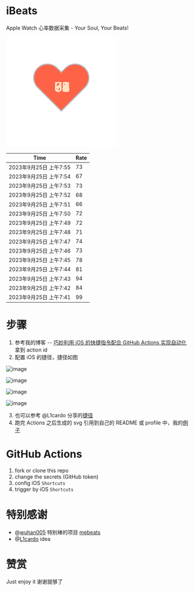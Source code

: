 # iBeats
Apple Watch 心率数据采集 - Your Soul, Your Beats!

![](./files/heart.svg)

<!--START_SECTION:my_heart_rate-->
| Time | Rate | 
 | ---- | ---- | 
| 2023年9月25日 上午7:55 | 73 |
| 2023年9月25日 上午7:54 | 67 |
| 2023年9月25日 上午7:53 | 73 |
| 2023年9月25日 上午7:52 | 68 |
| 2023年9月25日 上午7:51 | 66 |
| 2023年9月25日 上午7:50 | 72 |
| 2023年9月25日 上午7:49 | 72 |
| 2023年9月25日 上午7:48 | 71 |
| 2023年9月25日 上午7:47 | 74 |
| 2023年9月25日 上午7:46 | 73 |
| 2023年9月25日 上午7:45 | 78 |
| 2023年9月25日 上午7:44 | 81 |
| 2023年9月25日 上午7:43 | 94 |
| 2023年9月25日 上午7:42 | 84 |
| 2023年9月25日 上午7:41 | 99 |

<!--END_SECTION:my_heart_rate-->

# 步骤
1. 参考我的博客 -- [巧妙利用 iOS 的快捷指令配合 GitHub Actions 实现自动化](https://github.com/yihong0618/gitblog/issues/198) 拿到 action id
2. 配置 iOS 的捷径，捷径如图

![image](https://user-images.githubusercontent.com/15976103/122154218-0db0b480-ce97-11eb-93bb-5aec07c558dc.png)

![image](https://user-images.githubusercontent.com/15976103/122154236-186b4980-ce97-11eb-8e4b-70551a0391ae.png)

![image](https://user-images.githubusercontent.com/15976103/122154268-2d47dd00-ce97-11eb-902e-3acf292265a9.png)

![image](https://user-images.githubusercontent.com/15976103/122174055-fa144680-ceb4-11eb-9be2-3eb83cd516f7.png)

3. 也可以参考 @L1cardo 分享的[捷径](https://www.icloud.com/shortcuts/6ab6047b459c41ad822ad6b94b1c03d4)
4. 跑完 Actions 之后生成的 svg 引用到自己的 README 或 profile 中，我的[例子](https://github.com/yihong0618) 

# GitHub Actions

1. fork or clone this repo
2. change the secrets (GitHub token)
3. config iOS `Shortcuts` 
4. trigger by iOS `Shortcuts`

# 特别感谢
- @[wuhan005](https://github.com/wuhan005) 特别棒的项目 [mebeats](https://github.com/wuhan005/mebeats)
- @[L1cardo](https://github.com/L1cardo) idea

# 赞赏
Just enjoy it
谢谢就够了
